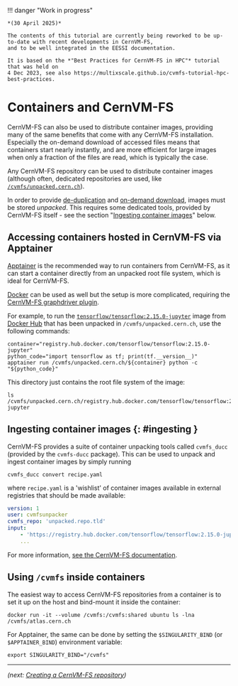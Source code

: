 !!! danger "Work in progress"

    *(30 April 2025)*

    The contents of this tutorial are currently being reworked to be up-to-date with recent developments in CernVM-FS,
    and to be well integrated in the EESSI documentation.

    It is based on the *"Best Practices for CernVM-FS in HPC"* tutorial that was held on
    4 Dec 2023, see also https://multixscale.github.io/cvmfs-tutorial-hpc-best-practices.


# Containers and CernVM-FS

CernVM-FS can also be used to distribute container images, providing many of the same benefits that come with any CernVM-FS installation. Especially the on-demand download of accessed files means that containers start nearly instantly, and are more efficient for large images when only a fraction of the files are read, which is typically the case.

Any CernVM-FS repository can be used to distribute container images (although often, dedicated repositories are used, like [`/cvmfs/unpacked.cern.ch`](cvmfs/flagship-repositories.md#unpacked-containers)).

In order to provide [de-duplication](cvmfs/what-is-cvmfs.md#features-deduplication) and [on-demand download](cvmfs/what-is-cvmfs.md#features-ondemand), images must be stored *unpacked*. This requires some dedicated tools, provided by CernVM-FS itself - see the section "[Ingesting container images](#ingesting)" below.

## Accessing containers hosted in CernVM-FS via Apptainer

[Apptainer](https://apptainer.org) is the recommended way to run containers from CernVM-FS, as it can start a container directly from an unpacked root file system, which is ideal for CernVM-FS.

[Docker](https://www.docker.com) can be used as well but the setup is more complicated, requiring the [CernVM-FS graphdriver plugin](https://cvmfs.readthedocs.io/en/stable/cpt-graphdriver.html).

For example, to run the [`tensorflow/tensorflow:2.15.0-jupyter`](https://hub.docker.com/layers/tensorflow/tensorflow/2.15.0-jupyter/images/sha256-3bf17d6d5f2ed968543238936cca0725ca664d24729c537778b1333a315036d7?context=explore) image from [Docker Hub](https://hub.docker.com/) that has been unpacked in `/cvmfs/unpacked.cern.ch`, use the following commands:

```{ .bash .copy }
container="registry.hub.docker.com/tensorflow/tensorflow:2.15.0-jupyter"
python_code="import tensorflow as tf; print(tf.__version__)"
apptainer run /cvmfs/unpacked.cern.ch/${container} python -c "${python_code}"
```

This directory just contains the root file system of the image:

```{ .bash .copy }
ls /cvmfs/unpacked.cern.ch/registry.hub.docker.com/tensorflow/tensorflow:2.15.0-jupyter
```



## Ingesting container images {: #ingesting }

CernVM-FS provides a suite of container unpacking tools called `cvmfs_ducc` (provided by the `cvmfs-ducc` package). This can be used to unpack and ingest container images by simply running

```{ .bash .copy }
cvmfs_ducc convert recipe.yaml 
```
where `recipe.yaml` is a 'wishlist' of container images available in external registries that should be made available:

```yaml
version: 1
user: cvmfsunpacker
cvmfs_repo: 'unpacked.repo.tld'
input:
    - 'https://registry.hub.docker.com/tensorflow/tensorflow:2.15.0-jupyter'
    ...
```

For more information, [see the CernVM-FS documentation](https://cvmfs.readthedocs.io/en/stable/cpt-ducc.html).


## Using `/cvmfs` inside containers

The easiest way to access CernVM-FS repositories from a container is to set it up on the host and bind-mount it inside the container:

```{ .bash .copy }
docker run -it --volume /cvmfs:/cvmfs:shared ubuntu ls -lna /cvmfs/atlas.cern.ch
```

For Apptainer, the same can be done by setting the `$SINGULARITY_BIND` (or `$APPTAINER_BIND`) environment variable: 

```{ .bash .copy }
export SINGULARITY_BIND="/cvmfs"
```

---

*(next: [Creating a CernVM-FS repository](creating-repo.md))*
